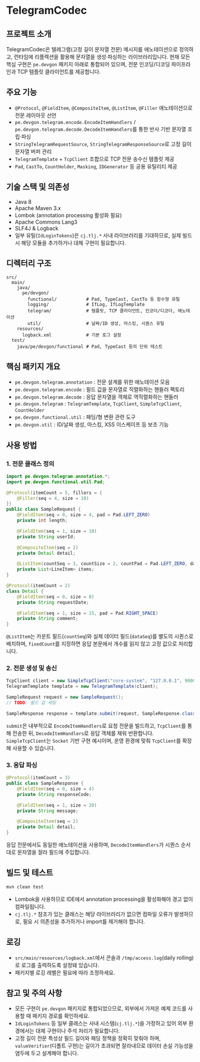 ﻿# TelegramCodec

## 프로젝트 소개
TelegramCodec은 텔레그램(고정 길이 문자열 전문) 메시지를 애노테이션으로 정의하고, 런타임에 리플렉션을 활용해 문자열을 생성·파싱하는 라이브러리입니다. 현재 모든 핵심 구현은 `pe.devgon` 패키지 아래로 통합되어 있으며, 전문 인코딩/디코딩 파이프라인과 TCP 템플릿 클라이언트를 제공합니다.

## 주요 기능
- `@Protocol`, `@FieldItem`, `@CompositeItem`, `@ListItem`, `@Filler` 애노테이션으로 전문 레이아웃 선언
- `pe.devgon.telegram.encode.EncodeItemHandlers` / `pe.devgon.telegram.decode.DecodeItemHandlers`를 통한 반사 기반 문자열 조립·파싱
- `StringTelegramRequestSource`, `StringTelegramResponseSource`로 고정 길이 문자열 버퍼 관리
- `TelegramTemplate` + `TcpClient` 조합으로 TCP 전문 송수신 템플릿 제공
- `Pad`, `CastTo`, `CountHolder`, `Masking`, `IDGenerator` 등 공용 유틸리티 제공

## 기술 스택 및 의존성
- Java 8
- Apache Maven 3.x
- Lombok (annotation processing 활성화 필요)
- Apache Commons Lang3
- SLF4J & Logback
- 일부 유틸(`IdLoginTokens`)은 `cj.tlj.*` 사내 라이브러리를 기대하므로, 실제 빌드 시 해당 모듈을 추가하거나 대체 구현이 필요합니다.

## 디렉터리 구조
```
src/
  main/
    java/
      pe/devgon/
        functional/           # Pad, TypeCast, CastTo 등 함수형 유틸
        logging/              # IfLog, IfLogTemplate
        telegram/             # 템플릿, TCP 클라이언트, 인코더/디코더, 애노테이션
        util/                 # 날짜/ID 생성, 마스킹, 시퀀스 유틸
    resources/
      logback.xml             # 기본 로그 설정
  test/
    java/pe/devgon/functional # Pad, TypeCast 등의 단위 테스트
```

## 핵심 패키지 개요
- `pe.devgon.telegram.annotation` : 전문 설계를 위한 애노테이션 모음
- `pe.devgon.telegram.encode` : 필드 값을 문자열로 직렬화하는 핸들러 팩토리
- `pe.devgon.telegram.decode` : 응답 문자열을 객체로 역직렬화하는 핸들러
- `pe.devgon.telegram` : `TelegramTemplate`, `TcpClient`, `SimpleTcpClient`, `CountHolder`
- `pe.devgon.functional.util` : 패딩/형 변환 관련 도구
- `pe.devgon.util` : ID/날짜 생성, 마스킹, XSS 이스케이프 등 보조 기능

## 사용 방법
### 1. 전문 클래스 정의
```java
import pe.devgon.telegram.annotation.*;
import pe.devgon.functional.util.Pad;

@Protocol(itemCount = 5, fillers = {
    @Filler(seq = 4, size = 10)
})
public class SampleRequest {
    @FieldItem(seq = 0, size = 4, pad = Pad.LEFT_ZERO)
    private int length;

    @FieldItem(seq = 1, size = 10)
    private String userId;

    @CompositeItem(seq = 2)
    private Detail detail;

    @ListItem(countSeq = 3, countSize = 2, countPad = Pad.LEFT_ZERO, dataSeq = 4)
    private List<LineItem> items;
}

@Protocol(itemCount = 2)
class Detail {
    @FieldItem(seq = 0, size = 8)
    private String requestDate;

    @FieldItem(seq = 1, size = 15, pad = Pad.RIGHT_SPACE)
    private String comment;
}
```
`@ListItem`는 카운트 필드(`countSeq`)와 실제 데이터 필드(`dataSeq`)를 별도의 시퀀스로 배치하며, `fixedCount`를 지정하면 응답 본문에서 개수를 읽지 않고 고정 값으로 처리합니다.

### 2. 전문 생성 및 송신
```java
TcpClient client = new SimpleTcpClient("core-system", "127.0.0.1", 9000);
TelegramTemplate template = new TelegramTemplate(client);

SampleRequest request = new SampleRequest();
// TODO: 필드 값 세팅

SampleResponse response = template.submit(request, SampleResponse.class);
```
`submit`은 내부적으로 `EncodeItemHandlers`로 요청 전문을 빌드하고, `TcpClient`를 통해 전송한 뒤, `DecodeItemHandlers`로 응답 객체를 채워 반환합니다. `SimpleTcpClient`는 `Socket` 기반 구현 예시이며, 운영 환경에 맞춰 `TcpClient`를 확장해 사용할 수 있습니다.

### 3. 응답 파싱
```java
@Protocol(itemCount = 3)
public class SampleResponse {
    @FieldItem(seq = 0, size = 4)
    private String responseCode;

    @FieldItem(seq = 1, size = 20)
    private String message;

    @CompositeItem(seq = 2)
    private Detail detail;
}
```
응답 전문에서도 동일한 애노테이션을 사용하며, `DecodeItemHandlers`가 시퀀스 순서대로 문자열을 잘라 필드에 주입합니다.

## 빌드 및 테스트
```bash
mvn clean test
```
- Lombok을 사용하므로 IDE에서 annotation processing을 활성화해야 경고 없이 컴파일됩니다.
- `cj.tlj.*` 참조가 있는 클래스는 해당 라이브러리가 없으면 컴파일 오류가 발생하므로, 필요 시 의존성을 추가하거나 import를 제거해야 합니다.

## 로깅
- `src/main/resources/logback.xml`에서 콘솔과 `/tmp/access.log`(daily rolling)로 로그를 출력하도록 설정돼 있습니다.
- 패키지별 로깅 레벨은 필요에 따라 조정하세요.

## 참고 및 주의 사항
- 모든 구현이 `pe.devgon` 패키지로 통합되었으므로, 외부에서 가져온 예제 코드를 사용할 때 패키지 경로를 확인하세요.
- `IdLoginTokens` 등 일부 클래스는 사내 시스템(`cj.tlj.*`)을 가정하고 있어 외부 환경에서는 대체 구현이나 주석 처리가 필요합니다.
- 고정 길이 전문 특성상 필드 길이와 패딩 정책을 정확히 맞춰야 하며, `valueVerifier`(디폴트 구현)는 길이가 초과되면 잘라내므로 데이터 손실 가능성을 염두에 두고 설계해야 합니다.
